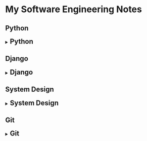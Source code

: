 # My Software Engineering Notes

## Python
<details>
  <summary><h2 style='display: inline;'> Python </h2></summary><br>
  
  ### Decorators
  Python decorators are a powerful feature that allows you to modify or extend the behavior of functions or methods without changing their actual code. They essentially allow you to wrap another function or method and execute code before and/or after the wrapped function runs. Decorators are typically denoted by the @ symbol followed by the decorator function name, placed just above the function definition.
  
  Here's a basic example to illustrate how decorators work:
  
  ``` Python
  def my_decorator(func):
      def wrapper():
          print("Something is happening before the function is called.")
          func()
          print("Something is happening after the function is called.")
      return wrapper
  
  @my_decorator
  def say_hello():
      print("Hello!")
  
  say_hello()
  ```
  
  In this example, my_decorator is a decorator function that takes another function func as its argument. Inside my_decorator, a nested function wrapper is defined, which wraps around the original function func. Inside wrapper, you can include code to be executed before and/or after calling func. Finally, the wrapper function is returned.
  
  When you decorate the say_hello function with @my_decorator, Python essentially does this: say_hello = my_decorator(say_hello). So, when you call say_hello(), it actually calls the wrapper function created by my_decorator, which in turn calls the original say_hello function within it.
  
  Some of the most common decorators used in Python include:
  
  ``` Python
  @property # Used to define properties on classes, allowing you to define getter, setter, and deleter methods for attributes.
  
  @classmethod # Declares a method within a class that takes the class itself as its first argument instead of the instance.
  
  @staticmethod # Used to declare a method that belongs to the class but doesn't require access to the class or instance.
  
  @abstractmethod # Used in abstract base classes to declare abstract methods, which must be implemented by subclasses.
  
  @wraps # A decorator from the functools module used to preserve the metadata of the original function when creating wrapper functions. This is particularly useful for maintaining docstrings, function name, and other attributes.
  
  @lru_cache # A decorator from the functools module that caches the results of a function, saving time when the same inputs occur again.
  ```
  
  ### Dunder Methods 
  
  Dunder methods, short for "double underscore" methods, are special methods in Python that have names surrounded by double underscores, like `__init__`, `__repr__`, `__add__`, etc. They are also called magic methods or special methods.
  
  These methods allow classes to define specific behavior that gets invoked in response to certain operations or interactions. For example, when you use the + operator with instances of a class, Python looks for the __add__ method to determine how to perform addition for those objects.
  
  Here are some common dunder methods and their purposes:
  ``` Python
  __init__(self, ...) # Constructor method that initializes a new instance of a class.
  __repr__(self) # Method that returns a string representation of the object, used for debugging and logging.
  __str__(self) # Method that returns a string representation of the object, used for informal representation to end-users.
  __len__(self)# Method that returns the length of the object.
  __getitem__(self, key) # Method that enables accessing elements of an object using square brackets, like obj[key].
  ```
  
  ### Iterators
  
  An iterator in Python is an object that is used to iterate over iterable objects like lists, tuples, dicts, and sets. The Python iterators object is initialized using the `iter()` method. It uses the `next()` method for iteration.
  ``` Python
  __iter__() # The iter() method is called for the initialization of an iterator. This returns an iterator object
  __next__() # The next method returns the next value for the iterable. When we use a for loop to traverse any iterable object, internally it uses the iter() method to get an iterator object, which further uses the next() method to iterate over. This method raises a StopIteration to signal the end of the iteration.
  ```
  
  ``` Python
  string = "GFG"
  ch_iterator = iter(string)
   
  print(next(ch_iterator)) # -> G
  print(next(ch_iterator)) # -> F
  print(next(ch_iterator)) # -> G
  ```
  
  ### Generators
  
  A `Generator` in Python is a function that returns an iterator using the `Yield` keyword. In this article, we will discuss how the generator function works in Python.
  
  
  
  ### Yield 
  `Generators` are a special type of iterable that allow you to iterate over a sequence of values lazily, meaning that they produce values on-the-fly as they are requested rather than generating the entire sequence upfront and storing it in memory.
  
  When you use `yield` inside a function, it turns that function into a generator function. Instead of using return to return a single value and exit the function, yield is used to yield a value to the caller while suspending the state of the function. This allows the function to be resumed from where it left off the next time it is called.
  
  Here's a simple example:
  ``` Python
  def count_up_to(n):
      count = 1
      while count <= n:
          yield count
          count += 1
  
  # Using the generator function
  counter = count_up_to(5)
  print(next(counter))  # Output: 1
  print(next(counter))  # Output: 2
  print(next(counter))  # Output: 3
  ```
  
  In this example, count_up_to is a generator function that yields numbers from 1 up to n. When you call next(counter), it starts or resumes execution of the generator function until the next yield statement, where it yields the value and pauses execution. The function retains its state, so subsequent calls to next() continue from where it left off.
  
  Using yield allows for memory-efficient iteration over large sequences, as only one value needs to be stored in memory at a time, unlike with lists where the entire sequence is stored. Additionally, it enables lazy evaluation, meaning that values are generated only when needed, which can improve performance in certain scenarios.
  
  ## Serialization
  Serialization in Python refers to the process of converting complex data structures, such as objects or data collections, into a format that can be easily stored or transmitted and later reconstructed back into its original form. This process is essential for tasks like saving data to a file, sending data over a network, or storing data in a database.
  
  Python provides several built-in modules for serialization, such as:
  
  - pickle: This module can serialize Python objects into a binary format. It can handle almost any Python object, including custom classes and functions.
  
  - json: This module serializes Python objects into a human-readable format called JSON (JavaScript Object Notation). JSON is commonly used for transmitting data between a server and a client over a network.
  
  - marshal: This module is similar to pickle but is more restricted in terms of the types of objects it can serialize. It is primarily used for serializing Python code objects.
  
  - shelve: This module provides a simple interface for persistently storing Python objects in a dictionary-like format.
  
  Serialization is particularly useful for tasks like data storage, data exchange between different systems or languages, and caching. However, it's essential to consider security implications, especially when deserializing data, as it can lead to security vulnerabilities if not handled properly.
  

</details>

## Django
<details>
  <summary><h2 style='display: inline;'> Django </h2></summary><br>
  
  ### One-to-many Relations
  
  - Use `ForeignKey`
  
  - Related name makes it so that when you want to access an authors book set (by default RELATEDCLASSNAME_SET [book_set]) you use the provided related name 'books' instead of the default 'book_set'.
  
  ```class Books
      author = models.ForeignKey(Author, on_delete=models.CASCADE, null=True, related_name='books') # Can be null if no value is provided
  ```
  
  ### Many-to-many Relations
      
  - Use `ManyToManyField`
  
  ```
  # In this case, related_name is used to get all the books of a country by using 'books' (in this case) instead of 'book_set'
  class Book
      published_countries = models.ManyToManyField(Country, related_name='books')
  ```
  
  ### One-to-One Relations    
      
  - Use `OneToOneField`
  
  - Related name is not needed here since Django automatically will link authors to the Address object it belongs to. This means you can access an author object from its adress like 'Address.objects.all()[0].author'
  
  ```
  class Author
      address = models.OneToOneField(Address, on_delete=models.CASCADE, null=True)
  ```
</details>

## System Design
<details>
  <summary><h2 style='display: inline;'> System Design </h2></summary><br>
  
  ### Napkin Math
  
  [Latency Numbers Every Programmer Should Know](https://colin-scott.github.io/personal_website/research/interactive_latency.html)
  
  This website is really useful so you can get an idea (it's a little outdated, 2020) of the latency (how much time it takes an operation to perform) when working with data.
  
  ![Latency Values for 2020](./Notes/Images/Latency_Numbers.jpeg)
  
  - **1 Byte** = **8 bits** 
  - **1 IPV4** Addresss = **4 Bytes**
  - **1 IPV6** Address = **16 Bytes**
  - **1 Unix Timestamp** = **4 Bytes**
  - SSD: Solid State Drive
  
  #### Concepts I Found Interesting
  
  <details>
    <summary><h5 style="display: inline;">CPU Cache Mutex Lock/Unlock</h5></summary><br>
  
  In the context of CPU cache, mutex lock and unlock operations typically refer to synchronization mechanisms used in multi-threaded programming to control access to shared resources.
  
  1. Mutex Lock:
  
  - When a thread wants to access a shared resource (such as a region of memory or a data structure) that is cached in CPU cache, it first acquires a mutex lock associated with that resource.
  - Acquiring a mutex lock ensures that only one thread can access the shared resource at a time. If the resource is already locked by another thread, the thread attempting to lock it will wait until the lock is released.
  
  2. Mutex Unlock:
  
  - Once a thread has finished using the shared resource, it releases the mutex lock by invoking the unlock operation.
  - Releasing the mutex lock allows other threads to acquire the lock and access the shared resource.
  - Mutex locks and unlocks help prevent race conditions and ensure that concurrent access to shared resources is properly coordinated, thereby avoiding data corruption and inconsistency.
  
  In the context of CPU cache, when a thread acquires a mutex lock before accessing a shared resource that resides in the cache, it ensures that only one thread can access that resource at a time, even if multiple threads are running concurrently on different CPU cores. This helps maintain data integrity and consistency in multi-threaded applications.
  
  </details>
  
  ### Software Technologies You Should Know
  
  <details>
    <summary><h4 style="display: inline;">Redis</h4></summary><br>
  
  ![Latency Values for 2020](./Notes/Images/redis.svg)
  
  Redis, **RE**mote **DI**ctionary **S**erver, is an open-source, in-memory data structure store used as a database, cache, and message broker. It supports various data structures such as strings, hashes, lists, sets, sorted sets with range queries, bitmaps, hyperloglogs, geospatial indexes, and streams. Redis is known for its high performance, flexibility, and rich set of features.
  
  ##### Key Features:
  
  - **In-Memory Storage**: Redis primarily stores data in RAM, which allows for extremely fast data access and retrieval.
  - **Data Structures**: It supports various data structures, enabling users to store and manipulate data efficiently.
  - **Persistence**: Redis offers different persistence options to ensure data durability, including snapshotting and append-only file (AOF) persistence.
  - **Replication and High Availability**: Redis supports replication and clustering, allowing for data redundancy and high availability.
  - **Pub/Sub Messaging**: Redis can be used as a message broker through its publish/subscribe functionality.
  - **Lua Scripting**: Users can extend Redis functionality using Lua scripting.
  - **Transactions**: Redis supports transactions, allowing users to execute a group of commands as a single atomic operation.
  
  ##### Alternatives:
  
  1. **Memcached**: Memcached is a distributed memory caching system that also stores key-value pairs. It is known for its simplicity and high-performance caching capabilities.
  
  4. **Amazon DynamoDB**: DynamoDB is a fully managed NoSQL database service provided by Amazon Web Services (AWS). It offers seamless scalability, high performance, and built-in security features.
  
  </details>
  
  ### Designing Systems & Components
  <details>
    <summary><h3 style="display: inline;">Rate Limiter</h3></summary><br>
  
  #### Requirements
  
  1. Take 1 Billion (1x10^9 or 1,000,000,000) users.
  2. Must be as general use as possible (multiple services use it).
  
  Components you ended up using:
  - Reddis: Sorted sets 
  - Memcache
  - Consistent Hashing
  
  #### Algorithms
  
  ##### Fixed Window Algorithm for Rate limiters
  
  We set a fix window of time, lets say every minute a user can send 100 requests, so everytime a new minute encompasses we refresh his available requests total to 100.
  
  - Benefit: Since we're storing counts inside of the key value store in our memory, this is a very simplistic approach to take. We don't have to take into account when the requests were made exactly, we just care that they happened in the window -> we would just need to include the minute when checking for the availability.
  
  - Issue with refresh rate of the algorithm: With a requests/per minute of a 100; if the user sends a request at 0:59 and then at 1:00 the valid window refreshes, the user could send another 100 requests at 1:01: in total 200 requests in a matter of 2 seconds
  
  ##### Sliding window
  
  Any time a user makes a request we check if it is inside the invalid window, every second we shift this valid window by one second so the user can't take advantage of the refresh rate of the fixed window Algo.
  
  - Benefit: Here we're checking if the user has expired his total amout of requests in the previous 60 seconds so we don't have the same refresh rate issue as the Fixed widow.
  
  - Downside: We have to store the exact time-stamp when the user attempted to perform his requests. This increases our memory requirements since one Unix timestamp per request per user:
  
  $4 \text{ Bytes} \times \text{Max\_No.Of\_Requests} \times \text{No\_Of\_Users} -> 4 * 100 * 1000000000 = 400GB$ 
  
  ##### Other Algorithms
  
  - Token bucket
  - Sliding Window Counter (Balance between Fixed Window and Sliding Window Algorithms)
  
  #### Data Schemas
  
  **Identify User and his count**
  key -> Value
  User_Id/Ip -> Count (Enforces count using rule)
  *Redis can set data to expire
  
  **Identify rule (youtube rate limiter rules may be different than gmail's)**
  
  **Rule DB Schema**
  | Parameeter | Type |
  |----------|----------|
  | Id   | String   |
  | API To forward the request to   | Cell 4   |
  | Operation/Endpoint   | String   |
  | TimeUnit   | String   |
  | Request   | Int   |
  
  </details>

</details>

## Git
<details>
  <summary><h2 style='display: inline;'> Git </h2></summary><br>
  
  ## Connecting a new PC to your GitHub profile
  
  1. Generate a token using the instructions from [Creating a personal access token](https://docs.github.com/en/authentication/keeping-your-account-and-data-secure/managing-your-personal-access-tokens):
     - GitHub profile -> Settings -> Developer Settings -> Personal access tokens
  
  2. Open your git bash and set up the token using the following commands:
  
      ```bash
      git config --global credential.https://github.username <your_username>
      git config --global credential.https://github.com.token <your_token>
      ```
  
  **REMEMBER:** Don't forget to set the token's permissions, even for public repositories!
  
  ## Removing a file added with `git add`
  
  Just use `git reset <file>` and the file will be removed from the current index (the "about to be committed" list) without changing anything else.
  
  To unstage **all files** from the current stage set use `git reset`

</details>
